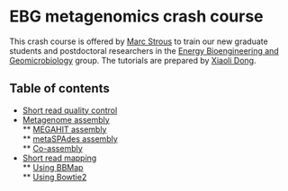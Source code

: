 # EBG metagenomics crash course
This crash course is offered by [Marc Strous](https://www.ucalgary.ca/labs/ebg/people/marc-strous) to train our new graduate students and postdoctoral researchers in the [Energy Bioengineering and Geomicrobiology](https://www.ucalgary.ca/labs/ebg) group. The tutorials are prepared by [Xiaoli Dong](https://www.ucalgary.ca/labs/ebg/people/xiaoli-dong).  

## Table of contents
* [Short read quality control](https://github.com/xiaoli-dong/metagenomics_crash_course/tree/master/qc)  
* [Metagenome assembly](https://github.com/xiaoli-dong/metagenomics_crash_course/tree/master/assembly)  
** [MEGAHIT assembly](https://github.com/xiaoli-dong/metagenomics_crash_course/tree/master/assembly#assembly-of-qc-reads-with-megahit)  
** [metaSPAdes assembly](https://github.com/xiaoli-dong/metagenomics_crash_course/tree/master/assembly#assembly-of-qc-reads-with-metaspades)  
** [Co-assembly](https://github.com/xiaoli-dong/metagenomics_crash_course/tree/master/assembly#co-assembly)  
* [Short read mapping](https://github.com/xiaoli-dong/metagenomics_crash_course/tree/master/mapping)  
** [Using BBMap](https://github.com/xiaoli-dong/metagenomics_crash_course/tree/master/mapping#short-reads-mapping-using-bbmap)  
** [Using Bowtie2](https://github.com/xiaoli-dong/metagenomics_crash_course/tree/master/mapping#short-reads-mapping-using-bowtie2)
   
